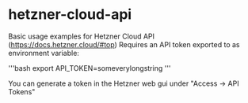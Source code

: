 # hetzner-cloud-api
Basic usage examples for Hetzner Cloud API (https://docs.hetzner.cloud/#top)
Requires an API token exported to as environment variable:

'''bash
export API_TOKEN=someverylongstring
'''

You can generate a token in the Hetzner web gui under "Access -> API Tokens"
